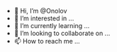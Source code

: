 - 👋 Hi, I’m @Onolov
- 👀 I’m interested in ...
- 🌱 I’m currently learning ...
- 💞️ I’m looking to collaborate on ...
- 📫 How to reach me ...

<!---
Onolov/Onolov is a ✨ special ✨ repository because its `README.md` (this file) appears on your GitHub profile.
You can click the Preview link to take a look at your changes.
--->
